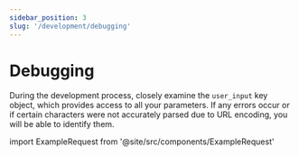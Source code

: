 ```yaml
---
sidebar_position: 3
slug: '/development/debugging'
---
```


# Debugging

During the development process, closely examine the `user_input` key object, which provides access to all your parameters. If any errors occur or if certain characters were not accurately parsed due to URL encoding, you will be able to identify them.

import ExampleRequest from '@site/src/components/ExampleRequest'

<ExampleRequest url="https://apitube.io/v1/news/articles?limit=2&search_title=Elon Musk&export_format=json"></ExampleRequest>
